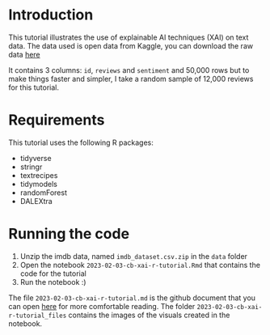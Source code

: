 # Introduction

This tutorial illustrates the use of explainable AI techniques (XAI) on text data. 
The data used is open data from Kaggle, you can download the raw data 
[here](https://ai.stanford.edu/~amaas/data/sentiment/)

It contains 3 columns: `id`, `reviews` and `sentiment` and 50,000 rows but to make 
things faster and simpler, I take a random sample of 12,000 reviews for this tutorial.


# Requirements

This tutorial uses the following R packages:

* tidyverse
* stringr
* textrecipes
* tidymodels
* randomForest
* DALEXtra

# Running the code

1. Unzip the imdb data, named `imdb_dataset.csv.zip` in the `data` folder
2. Open the notebook `2023-02-03-cb-xai-r-tutorial.Rmd` that contains the code for the tutorial
3. Run the notebook :)

The file `2023-02-03-cb-xai-r-tutorial.md` is the github document that you can open 
[here](https://github.com/ClaireBenard/xai-r-tutorial/blob/main/2023-02-03-cb-xai-r-tutorial.md) 
for more comfortable reading. The folder `2023-02-03-cb-xai-r-tutorial_files` contains
the images of the visuals created in the notebook.
